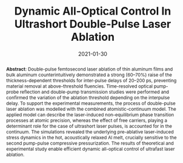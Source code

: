 ---
title: "Dynamic All-Optical Control In Ultrashort Double-Pulse Laser Ablation"
authors: '<i>Sergey Kudryashov, Andrey Samokhvalov, Yaroslav Golubev, Dmitry Ivanov, Martin Garcia, Vadim Veiko, Baerbel Rethfeld, and Vladimir Mikhailovskii</i>'
collection: publications
permalink: /publication/2021-01-30-femtosecond
date: 2021-01-30
venue: "<b>Applied Surface Science</b>"
paperurl: 'https://doi.org/10.1016/j.apsusc.2020.147940'
id: 'J2'
abstract: '<p><b>Abstract</b>: Double-pulse femtosecond laser ablation of thin aluminum films and bulk aluminum counterintuitively demonstrated a strong (60–70%) raise of the thickness-dependent thresholds for inter-pulse delays of 20–200 ps, preventing material removal at above-threshold fluencies. Time-resolved optical pump-probe reflection and double-pump transmission studies were performed and confirmed the variation of the ablation threshold depending on the interpulse delay. To support the experimental measurements, the process of double-pulse laser ablation was modelled with the combined atomistic-continuum model. The applied model can describe the laser-induced non-equilibrium phase transition processes at atomic precision, whereas the effect of free carriers, playing a determinant role for the case of ultrashort laser pulses, is accounted for in the continuum. The simulations revealed the underlying pre-ablative laser-induced stress dynamics in the hot, acoustically relaxed Al melt, crucially sensitive to the second pump-pulse compressive pressurization. The results of theoretical and experimental study enable efficient dynamic all-optical control of ultrafast laser ablation.</p>'
---